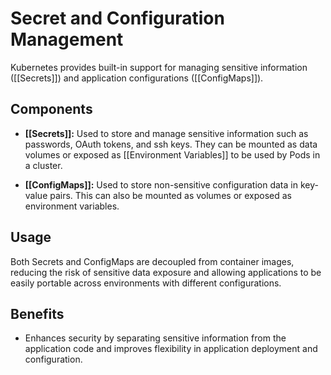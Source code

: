 # Secret and Configuration Management

Kubernetes provides built-in support for managing sensitive information ([[Secrets]]) and application configurations ([[ConfigMaps]]).

## Components

- **[[Secrets]]:** Used to store and manage sensitive information such as passwords, OAuth tokens, and ssh keys. They can be mounted as data volumes or exposed as [[Environment Variables]] to be used by Pods in a cluster.

- **[[ConfigMaps]]:** Used to store non-sensitive configuration data in key-value pairs. This can also be mounted as volumes or exposed as environment variables.

## Usage

Both Secrets and ConfigMaps are decoupled from container images, reducing the risk of sensitive data exposure and allowing applications to be easily portable across environments with different configurations.

## Benefits

- Enhances security by separating sensitive information from the application code and improves flexibility in application deployment and configuration.
